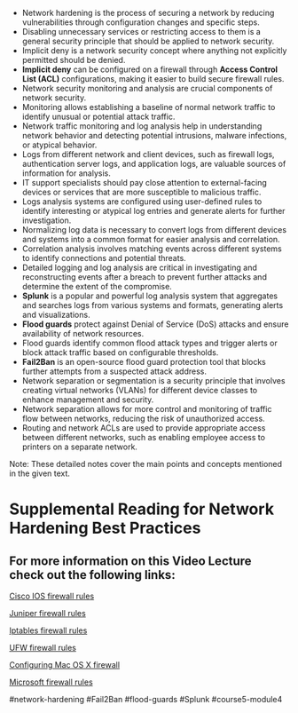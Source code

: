 - Network hardening is the process of securing a network by reducing vulnerabilities through configuration changes and specific steps.
- Disabling unnecessary services or restricting access to them is a general security principle that should be applied to network security.
- Implicit deny is a network security concept where anything not explicitly permitted should be denied.
- **Implicit deny** can be configured on a firewall through **Access Control List (ACL)** configurations, making it easier to build secure firewall rules.
- Network security monitoring and analysis are crucial components of network security.
- Monitoring allows establishing a baseline of normal network traffic to identify unusual or potential attack traffic.
- Network traffic monitoring and log analysis help in understanding network behavior and detecting potential intrusions, malware infections, or atypical behavior.
- Logs from different network and client devices, such as firewall logs, authentication server logs, and application logs, are valuable sources of information for analysis.
- IT support specialists should pay close attention to external-facing devices or services that are more susceptible to malicious traffic.
- Logs analysis systems are configured using user-defined rules to identify interesting or atypical log entries and generate alerts for further investigation.
- Normalizing log data is necessary to convert logs from different devices and systems into a common format for easier analysis and correlation.
- Correlation analysis involves matching events across different systems to identify connections and potential threats.
- Detailed logging and log analysis are critical in investigating and reconstructing events after a breach to prevent further attacks and determine the extent of the compromise.
- **Splunk** is a popular and powerful log analysis system that aggregates and searches logs from various systems and formats, generating alerts and visualizations.
- **Flood guards** protect against Denial of Service (DoS) attacks and ensure availability of network resources.
- Flood guards identify common flood attack types and trigger alerts or block attack traffic based on configurable thresholds.
- **Fail2Ban** is an open-source flood guard protection tool that blocks further attempts from a suspected attack address.
- Network separation or segmentation is a security principle that involves creating virtual networks (VLANs) for different device classes to enhance management and security.
- Network separation allows for more control and monitoring of traffic flow between networks, reducing the risk of unauthorized access.
- Routing and network ACLs are used to provide appropriate access between different networks, such as enabling employee access to printers on a separate network.

Note: These detailed notes cover the main points and concepts mentioned in the given text.

# Supplemental Reading for Network Hardening Best Practices

## For more information on this Video Lecture check out the following links:

[Cisco IOS firewall rules](https://www.cisco.com/en/US/docs/routers/access/800/850/software/configuration/guide/firewall.html "Cisco IOS firewall rules")

[Juniper firewall rules](https://www.juniper.net/documentation/en_US/junos/topics/usage-guidelines/services-configuring-stateful-firewall-rules.html)

[Iptables firewall rules](https://www.digitalocean.com/community/tutorials/iptables-essentials-common-firewall-rules-and-commands)

[UFW firewall rules](https://www.digitalocean.com/community/tutorials/ufw-essentials-common-firewall-rules-and-commands)

[Configuring Mac OS X firewall](https://support.apple.com/en-us/HT201642)

[Microsoft firewall rules](https://technet.microsoft.com/en-us/library/cc754274(v=ws.11).aspx)

#network-hardening #Fail2Ban #flood-guards #Splunk #course5-module4 